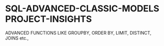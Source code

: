 # SQL-ADVANCED-CLASSIC-MODELS PROJECT-INSIGHTS
ADVANCED FUNCTIONS LIKE GROUPBY, ORDER BY, LIMIT, DISTINCT, JOINS etc.,  
